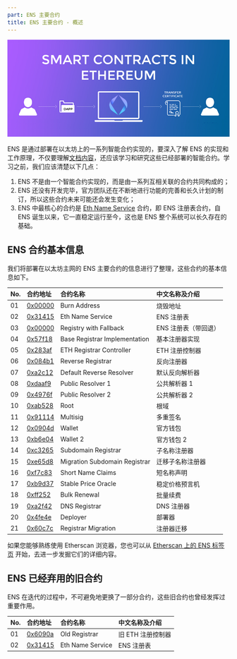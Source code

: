 ```yaml
---
part: ENS 主要合约
title: ENS 主要合约 - 概述
---
```


![](/images/contracts/screenshot.png)

ENS 是通过部署在以太坊上的一系列智能合约实现的，要深入了解 ENS 的实现和工作原理，不仅要理解[文档内容](/docs/)，还应该学习和研究这些已经部署的智能合约。学习之前，我们应该清楚以下几点：

1. ENS 不是由一个智能合约实现的，而是由一系列互相关联的合约共同构成的；
2. ENS 还没有开发完毕，官方团队还在不断地进行功能的完善和长久计划的制订，所以这些合约未来可能还会发生变化；
3. ENS 中最核心的合约是 [Eth Name Service](/contracts/ensregistry.html) 合约，即 ENS 注册表合约，自 ENS 诞生以来，它一直稳定运行至今，这也是 ENS 整个系统可以长久存在的基础。

## ENS 合约基本信息

我们将部署在以太坊主网的 ENS 主要合约的信息进行了整理，这些合约的基本信息如下。

| No. | 合约地址 | 合约名称 | 中文名称及介绍 |
| :--- | :--- | :--- | :--- |
| 01 | [0x00000](https://cn.etherscan.com/address/0x000000000000000000000000000000000000dead) | Burn Address | 烧毁地址 |
| 02 | [0x31415](https://cn.etherscan.com/address/0x314159265dd8dbb310642f98f50c066173c1259b) | Eth Name Service | ENS 注册表 |
| 03 | [0x00000](https://cn.etherscan.com/address/0x00000000000c2e074ec69a0dfb2997ba6c7d2e1e) | Registry with Fallback | ENS 注册表（带回退） |
| 04 | [0x57f18](https://cn.etherscan.com/address/0x57f1887a8bf19b14fc0df6fd9b2acc9af147ea85) | Base Registrar Implementation | 基本注册器实现 |
| 05 | [0x283af](https://cn.etherscan.com/address/0x283af0b28c62c092c9727f1ee09c02ca627eb7f5) | ETH Registrar Controller | ETH 注册控制器 |
| 06 | [0x084b1](https://cn.etherscan.com/address/0x084b1c3c81545d370f3634392de611caabff8148) | Reverse Registrar | 反向注册器 |
| 07 | [0xa2c12](https://cn.etherscan.com/address/0xa2c122be93b0074270ebee7f6b7292c7deb45047) | Default Reverse Resolver | 默认反向解析器 |
| 08 | [0xdaaf9](https://cn.etherscan.com/address/0xdaaf96c344f63131acadd0ea35170e7892d3dfba) | Public Resolver 1 | 公共解析器 1 |
| 09 | [0x4976f](https://cn.etherscan.com/address/0x4976fb03c32e5b8cfe2b6ccb31c09ba78ebaba41) | Public Resolver 2 | 公共解析器 2 |
| 10 | [0xab528](https://cn.etherscan.com/address/0xab528d626ec275e3fad363ff1393a41f581c5897) | Root | 根域 |
| 11 | [0x91114](https://cn.etherscan.com/address/0x911143d946ba5d467bfc476491fdb235fef4d667) | Multisig | 多重签名 |
| 12 | [0x0904d](https://cn.etherscan.com/address/0x0904dac3347ea47d208f3fd67402d039a3b99859) | Wallet | 官方钱包 |
| 13 | [0xb6e04](https://cn.etherscan.com/address/0xb6e040c9ecaae172a89bd561c5f73e1c48d28cd9) | Wallet 2 | 官方钱包 2 |
| 14 | [0xc3265](https://cn.etherscan.com/address/0xc32659651d137a18b79925449722855aa327231d) | Subdomain Registrar | 子名称注册器 |
| 15 | [0xe65d8](https://cn.etherscan.com/address/0xe65d8aaf34cb91087d1598e0a15b582f57f217d9) | Migration Subdomain Registrar | 迁移子名称注册器 |
| 16 | [0xf7c83](https://cn.etherscan.com/address/0xf7c83bd0c50e7a72b55a39fe0dabf5e3a330d749) | Short Name Claims | 短名称声明 |
| 17 | [0xb9d37](https://cn.etherscan.com/address/0xb9d374d0fe3d8341155663fae31b7beae0ae233a) | Stable Price Oracle | 稳定价格预言机 |
| 18 | [0xff252](https://cn.etherscan.com/address/0xff252725f6122a92551a5fa9a6b6bf10eb0be035) | Bulk Renewal | 批量续费 |
| 19 | [0xa2f42](https://cn.etherscan.com/address/0xa2f428617a523837d4adc81c67a296d42fd95e86) | DNS Registrar | DNS 注册器 |
| 20 | [0x4fe4e](https://cn.etherscan.com/address/0x4fe4e666be5752f1fdd210f4ab5de2cc26e3e0e8) | Deployer | 部署器 |
| 21 | [0x60c7c](https://cn.etherscan.com/address/0x60c7c2a24b5e86c38639fd1586917a8fef66a56d) | Registrar Migration | 注册器迁移 |

如果您能够熟练使用 Etherscan 浏览器，您也可以从 [Etherscan 上的 ENS 标签页](https://cn.etherscan.com/accounts/label/ens) 开始，去进一步发掘它们的详细内容。

## ENS 已经弃用的旧合约

ENS 在迭代的过程中，不可避免地更换了一部分合约，这些旧合约也曾经发挥过重要作用。

| No. | 合约地址 | 合约名称 | 中文名称及介绍 |
| :--- | :--- | :--- | :--- |
| 01 | [0x6090a](https://cn.etherscan.com/address/0x6090a6e47849629b7245dfa1ca21d94cd15878ef) | Old Registrar | 旧 ETH 注册控制器 |
| 02 | [0x31415](https://cn.etherscan.com/address/0x314159265dd8dbb310642f98f50c066173c1259b) | Eth Name Service | ENS 注册表 |

